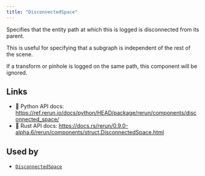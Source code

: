 ```yaml
---
title: "DisconnectedSpace"
---
```


Specifies that the entity path at which this is logged is disconnected from its parent.

This is useful for specifying that a subgraph is independent of the rest of the scene.

If a transform or pinhole is logged on the same path, this component will be ignored.


## Links
 * 🐍 Python API docs: https://ref.rerun.io/docs/python/HEAD/package/rerun/components/disconnected_space/
 * 🦀 Rust API docs: https://docs.rs/rerun/0.9.0-alpha.6/rerun/components/struct.DisconnectedSpace.html


## Used by

* [`DisconnectedSpace`](../archetypes/disconnected_space.md)
